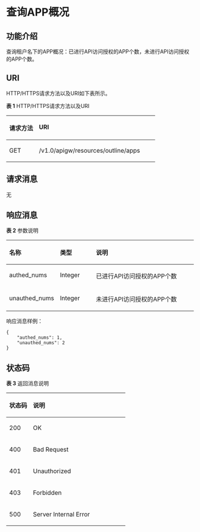 # 查询APP概况<a name="apig-zh-api-180713132"></a>

## 功能介绍<a name="section46313469"></a>

查询租户名下的APP概况：已进行API访问授权的APP个数，未进行API访问授权的APP个数。

## URI<a name="section14168045"></a>

HTTP/HTTPS请求方法以及URI如下表所示。

**表 1**  HTTP/HTTPS请求方法以及URI

<a name="table53146607"></a>
<table><thead align="left"><tr id="row44635631"><th class="cellrowborder" valign="top" width="20%" id="mcps1.2.3.1.1"><p id="p58716368"><a name="p58716368"></a><a name="p58716368"></a>请求方法</p>
</th>
<th class="cellrowborder" valign="top" width="80%" id="mcps1.2.3.1.2"><p id="p58405369"><a name="p58405369"></a><a name="p58405369"></a>URI</p>
</th>
</tr>
</thead>
<tbody><tr id="row33214483"><td class="cellrowborder" valign="top" width="20%" headers="mcps1.2.3.1.1 "><p id="p6018630"><a name="p6018630"></a><a name="p6018630"></a>GET</p>
</td>
<td class="cellrowborder" valign="top" width="80%" headers="mcps1.2.3.1.2 "><p id="p17747001"><a name="p17747001"></a><a name="p17747001"></a>/v1.0/apigw/resources/outline/apps</p>
</td>
</tr>
</tbody>
</table>

## 请求消息<a name="section60403546"></a>

无

## 响应消息<a name="section60849047"></a>

**表 2**  参数说明

<a name="table20164232"></a>
<table><thead align="left"><tr id="row243552"><th class="cellrowborder" valign="top" width="20%" id="mcps1.2.4.1.1"><p id="p19727751"><a name="p19727751"></a><a name="p19727751"></a>名称</p>
</th>
<th class="cellrowborder" valign="top" width="20%" id="mcps1.2.4.1.2"><p id="p54443990"><a name="p54443990"></a><a name="p54443990"></a>类型</p>
</th>
<th class="cellrowborder" valign="top" width="60%" id="mcps1.2.4.1.3"><p id="p47887094"><a name="p47887094"></a><a name="p47887094"></a>说明</p>
</th>
</tr>
</thead>
<tbody><tr id="row53649423"><td class="cellrowborder" valign="top" width="20%" headers="mcps1.2.4.1.1 "><p id="p50635976"><a name="p50635976"></a><a name="p50635976"></a>authed_nums</p>
</td>
<td class="cellrowborder" valign="top" width="20%" headers="mcps1.2.4.1.2 "><p id="p7873353"><a name="p7873353"></a><a name="p7873353"></a>Integer</p>
</td>
<td class="cellrowborder" valign="top" width="60%" headers="mcps1.2.4.1.3 "><p id="p33761851"><a name="p33761851"></a><a name="p33761851"></a>已进行API访问授权的APP个数</p>
</td>
</tr>
<tr id="row35421205"><td class="cellrowborder" valign="top" width="20%" headers="mcps1.2.4.1.1 "><p id="p50545395"><a name="p50545395"></a><a name="p50545395"></a>unauthed_nums</p>
</td>
<td class="cellrowborder" valign="top" width="20%" headers="mcps1.2.4.1.2 "><p id="p536341"><a name="p536341"></a><a name="p536341"></a>Integer</p>
</td>
<td class="cellrowborder" valign="top" width="60%" headers="mcps1.2.4.1.3 "><p id="p43443684"><a name="p43443684"></a><a name="p43443684"></a>未进行API访问授权的APP个数</p>
</td>
</tr>
</tbody>
</table>

响应消息样例：

```
{
	"authed_nums": 1,
	"unauthed_nums": 2
}
```

## 状态码<a name="section6761005"></a>

**表 3**  返回消息说明

<a name="table65080456"></a>
<table><thead align="left"><tr id="row13904495"><th class="cellrowborder" valign="top" width="20%" id="mcps1.2.3.1.1"><p id="p52522300"><a name="p52522300"></a><a name="p52522300"></a>状态码</p>
</th>
<th class="cellrowborder" valign="top" width="80%" id="mcps1.2.3.1.2"><p id="p26447889"><a name="p26447889"></a><a name="p26447889"></a>说明</p>
</th>
</tr>
</thead>
<tbody><tr id="row61904279"><td class="cellrowborder" valign="top" width="20%" headers="mcps1.2.3.1.1 "><p id="p48190709"><a name="p48190709"></a><a name="p48190709"></a>200</p>
</td>
<td class="cellrowborder" valign="top" width="80%" headers="mcps1.2.3.1.2 "><p id="p50988816"><a name="p50988816"></a><a name="p50988816"></a>OK</p>
</td>
</tr>
<tr id="row33091708"><td class="cellrowborder" valign="top" width="20%" headers="mcps1.2.3.1.1 "><p id="p63182654"><a name="p63182654"></a><a name="p63182654"></a>400</p>
</td>
<td class="cellrowborder" valign="top" width="80%" headers="mcps1.2.3.1.2 "><p id="p17521365"><a name="p17521365"></a><a name="p17521365"></a>Bad Request</p>
</td>
</tr>
<tr id="row23474564"><td class="cellrowborder" valign="top" width="20%" headers="mcps1.2.3.1.1 "><p id="p22391541"><a name="p22391541"></a><a name="p22391541"></a>401</p>
</td>
<td class="cellrowborder" valign="top" width="80%" headers="mcps1.2.3.1.2 "><p id="p1775534"><a name="p1775534"></a><a name="p1775534"></a>Unauthorized</p>
</td>
</tr>
<tr id="row15979814"><td class="cellrowborder" valign="top" width="20%" headers="mcps1.2.3.1.1 "><p id="p19296543"><a name="p19296543"></a><a name="p19296543"></a>403</p>
</td>
<td class="cellrowborder" valign="top" width="80%" headers="mcps1.2.3.1.2 "><p id="p13949586"><a name="p13949586"></a><a name="p13949586"></a>Forbidden</p>
</td>
</tr>
<tr id="row41427614"><td class="cellrowborder" valign="top" width="20%" headers="mcps1.2.3.1.1 "><p id="p193545"><a name="p193545"></a><a name="p193545"></a>500</p>
</td>
<td class="cellrowborder" valign="top" width="80%" headers="mcps1.2.3.1.2 "><p id="p6744143"><a name="p6744143"></a><a name="p6744143"></a>Server Internal Error</p>
</td>
</tr>
</tbody>
</table>

